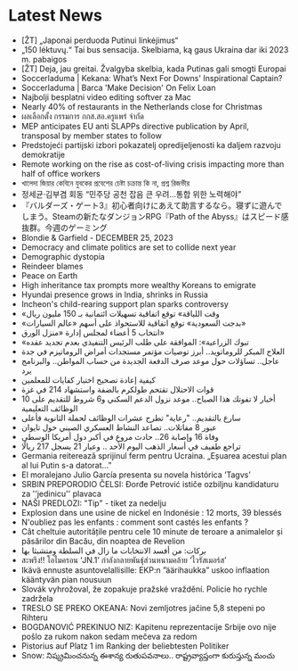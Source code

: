 # Latest News
-  [ŽT] „Japonai perduoda Putinui linkėjimus“
-  „150 lėktuvų.“ Tai bus sensacija. Skelbiama, ką gaus Ukraina dar iki 2023 m. pabaigos
-  [ŽT] Deja, jau greitai. Žvalgyba skelbia, kada Putinas gali smogti Europai
-  Soccerladuma | Kekana: What’s Next For Downs' Inspirational Captain?
-  Soccerladuma | Barca 'Make Decision' On Felix Loan
-  Najbolji besplatni video editing softver za Mac
-  Nearly 40% of restaurants in the Netherlands close for Christmas
-  ผลเลือกตั้ง กรรมการ กกส.สอ.ครูแพร่ จำกัด
-  MEP anticipates EU anti SLAPPs directive publication by April, transposal by member states to follow
-  Predstojeći partijski izbori pokazatelj opredijeljenosti ka daljem razvoju demokratije
-  Remote working on the rise as cost-of-living crisis impacting more than half of office workers
-  খালেদা জিয়ার কেবিনে যুবকের প্রবেশের চেষ্টা চক্রান্ত কি না, প্রশ্ন রিজভীর
-  정세균·김부겸 회동 “민주당 공천 잡음 큰 우려…통합 위한 노력해야”
-  『バルダーズ・ゲート3』初心者向けにあえて助言するなら。寝ずに遊んでしまう。Steamの新たなダンジョンRPG『Path of the Abyss』はスピード感抜群。今週のゲーミング
-  Blondie & Garfield - DECEMBER 25, 2023
-  Democracy and climate politics are set to collide next year
-  Demographic dystopia
-  Reindeer blames
-  Peace on Earth
-  High inheritance tax prompts more wealthy Koreans to emigrate
-  Hyundai presence grows in India, shrinks in Russia
-  Incheon's child-rearing support plan sparks controversy
-  «وقت اللياقة» توقع اتفاقية تسهيلات ائتمانية بـ 150 مليون ريال
-  «بدجت السعودية» توقع اتفاقية للاستحواذ على أسهم «عالم السيارات»
-  انتخاب 5 أعضاء لمجلس إدارة «منزل الورق»
-  «تبوك الزراعية»: الموافقة على طلب الرئيس التنفيذي بعدم تجديد عقده
-  العلاج المبكر للروماتويد.. أبرز توصيات مؤتمر مستجدات أمراض الروماتيزم في جدة
-  عاجل.. تساؤلات حول موعد صرف الدفعة الجديدة من حساب المواطن.. والبرنامج يرد
-  كيفية إعادة تصحيح اختبار كفايات للمعلمين
-  قوات الاحتلال تقتحم طولكرم بالضفة واستشهاد 214 في غزة
-  10 أخبار لا تفوتك هذا الصباح.. موعد نزول الدعم السكني و6 شروط للتقديم على الوظائف التعليمية
-  سارع بالتقديم.. "رعاية" تطرح عشرات الوظائف لحملة الثانوية فأعلى
-  عبور 8 مقاتلات.. تصاعد النشاط العسكري الصيني حول تايوان
-  وفاة 16 وإصابة 26.. حادث مروع في أكبر دول أمريكا الوسطى
-  تراجع طفيف في أسعار الذهب اليوم الأحد .. وعيار 21 يسجل 217 ريالًا
-  Germania reiterează sprijinul ferm pentru Ucraina. „Eșuarea acestui plan al lui Putin s-a datorat...”
-  El moralejano Julio García presenta su novela histórica ‘Tagvs’
-  SRBIN PREPORODIO ČELSI: Đorđe Petrović ističe ozbiljnu kandidaturu za ''jedinicu'' plavaca
-  NAŠI PREDLOZI: "Tip" - tiket za nedelju
-  Explosion dans une usine de nickel en Indonésie : 12 morts, 39 blessés
-  N'oubliez pas les enfants : comment sont castés les enfants ?
-  Cât cheltuie autoritățile pentru cele 10 minute de teroare a animalelor și păsărilor din Bacău, din noaptea de Revelion
-  بركات: من أفسد الانتخابات ما زال في السلطة ومتشبثا بها
-  สะพรึง!! โอไมครอน ‘JN.1’ กำลังกลายพันธุ์ส่วนหนามคล้าย ‘ไวรัสเมอร์ส’
-  Ikävä ennuste asuntovelallisille: EKP:n ”äärihaukka” uskoo inflaation kääntyvän pian nousuun
-  Slovák vyhrožoval, že zopakuje pražské vraždění. Policie ho rychle zadržela
-  TRESLO SE PREKO OKEANA: Novi zemljotres jačine 5,8 stepeni po Rihteru
-  BOGDANOVIĆ PREKINUO NIZ: Kapitenu reprezentacije Srbije ovo nije pošlo za rukom nakon sedam mečeva za redom
-  Pistorius auf Platz 1 im Ranking der beliebtesten Politiker
-  Snow: నిష్క్రమించనున్న ఈశాన్య రుతుపవనాలు.. రాష్ట్రవ్యాప్తంగా కురుస్తున్న మంచు
